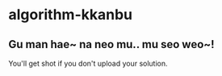 # algorithm-kkanbu
## Gu man hae~ na neo mu.. mu seo weo~!
You'll get shot if you don't upload your solution.
